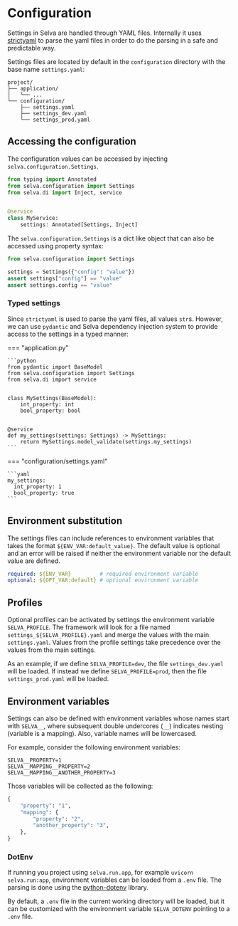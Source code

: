 # Configuration

Settings in Selva are handled through YAML files.
Internally it uses [strictyaml](https://pypi.org/project/strictyaml/) to parse the
yaml files in order to do the parsing in a safe and predictable way.

Settings files are located by default in the `configuration` directory with the
base name `settings.yaml`:

```
project/
├── application/
│   └── ...
└── configuration/
    ├── settings.yaml
    ├── settings_dev.yaml
    └── settings_prod.yaml
```

## Accessing the configuration

The configuration values can be accessed by injecting `selva.configuration.Settings`.


```python
from typing import Annotated
from selva.configuration import Settings
from selva.di import Inject, service


@service
class MyService:
    settings: Annotated[Settings, Inject]
```

The `selva.configuration.Settings` is a dict like object that can also be accessed
using property syntax:

```python
from selva.configuration import Settings

settings = Settings({"config": "value"})
assert settings["config"] == "value"
assert settings.config == "value"
```

### Typed settings

Since `strictyaml` is used to parse the yaml files, all values `str`s. However, we
can use `pydantic` and Selva dependency injection system to provide access to the
settings in a typed manner:

=== "application.py"

    ```python
    from pydantic import BaseModel
    from selva.configuration import Settings
    from selva.di import service
    
    
    class MySettings(BaseModel):
        int_property: int
        bool_property: bool
    
    
    @service
    def my_settings(settings: Settings) -> MySettings:
        return MySettings.model_validate(settings.my_settings)
    ```

=== "configuration/settings.yaml"

    ```yaml
    my_settings:
      int_property: 1
      bool_property: true
    ```

## Environment substitution

The settings files can include references to environment variables that takes the
format `${ENV_VAR:default_value}`. The default value is optional and an error will
be raised if neither the environment variable nor the default value are defined.

```yaml
required: ${ENV_VAR}         # required environment variable
optional: ${OPT_VAR:default} # optional environment variable
```

## Profiles

Optional profiles can be activated by settings the environment variable `SELVA_PROFILE`.
The framework will look for a file named `settings_${SELVA_PROFILE}.yaml` and merge
the values with the main `settings.yaml`. Values from the profile settings take
precedence over the values from the main settings.

As an example, if we define `SELVA_PROFILE=dev`, the file `settings_dev.yaml` will
be loaded. If instead we define `SELVA_PROFILE=prod`, then the file `settings_prod.yaml`
will be loaded.

## Environment variables

Settings can also be defined with environment variables whose names start with `SELVA__`,
where subsequent double undercores (`__`) indicates nesting (variable is a mapping).
Also, variable names will be lowercased.

For example, consider the following environment variables:

```dotenv
SELVA__PROPERTY=1
SELVA__MAPPING__PROPERTY=2
SELVA__MAPPING__ANOTHER_PROPERTY=3
```

Those variables will be collected as the following:

```python
{
    "property": "1",
    "mapping": {
        "property": "2",
        "another_property": "3",
    },
}
```

### DotEnv

If running you project using `selva.run.app`, for example `uvicorn selva.run:app`,
environment variables can be loaded from a `.env` file. The parsing is done using
the [python-dotenv](https://pypi.org/project/python-dotenv/) library.

By default, a `.env` file in the current working directory will be loaded, but it
can be customized with the environment variable `SELVA_DOTENV` pointing to a `.env` file.
